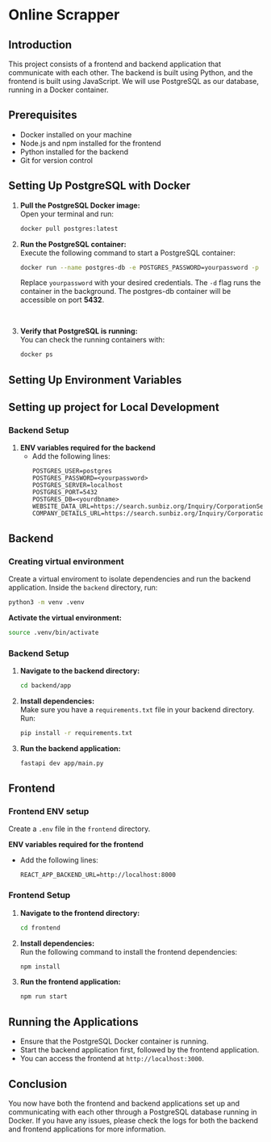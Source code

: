 # Online Scrapper

## Introduction
This project consists of a frontend and backend application that communicate with each other. The backend is built using Python, and the frontend is built using JavaScript. We will use PostgreSQL as our database, running in a Docker container.

## Prerequisites
- Docker installed on your machine
- Node.js and npm installed for the frontend
- Python installed for the backend
- Git for version control

## Setting Up PostgreSQL with Docker
1. **Pull the PostgreSQL Docker image:**  
   Open your terminal and run:
   ```bash
   docker pull postgres:latest
   ```

2. **Run the PostgreSQL container:**  
   Execute the following command to start a PostgreSQL container:
   ```bash
   docker run --name postgres-db -e POSTGRES_PASSWORD=yourpassword -p 5432:5432 -d postgres
   ```  
   Replace `yourpassword` with your desired credentials. The `-d` flag runs the container in the background. The postgres-db container will be accessible on port **5432**.
   
   <br>

3. **Verify that PostgreSQL is running:**  
   You can check the running containers with:
   ```bash
   docker ps
   ```

## Setting Up Environment Variables

## Setting up project for Local Development

### Backend Setup
1. **ENV variables required for the backend**  
   - Add the following lines:
     ```env
     POSTGRES_USER=postgres
     POSTGRES_PASSWORD=<yourpassword>
     POSTGRES_SERVER=localhost
     POSTGRES_PORT=5432
     POSTGRES_DB=<yourdbname>
     WEBSITE_DATA_URL=https://search.sunbiz.org/Inquiry/CorporationSearch/ByName
     COMPANY_DETAILS_URL=https://search.sunbiz.org/Inquiry/CorporationSearch/SearchResultDetail
     ```

## Backend

### Creating virtual environment
Create a virtual enviroment to isolate dependencies and run the backend application. Inside the `backend` directory, run:

```bash
python3 -m venv .venv
```

**Activate the virtual environment:**  
   ```bash
   source .venv/bin/activate
   ```

### Backend Setup

1. **Navigate to the backend directory:**  
   ```bash
   cd backend/app
   ```

2. **Install dependencies:**  
   Make sure you have a `requirements.txt` file in your backend directory. Run:
   ```bash
   pip install -r requirements.txt
   ```

3. **Run the backend application:**  
   ```bash
   fastapi dev app/main.py
   ```

## Frontend


### Frontend ENV setup

Create a `.env` file in the `frontend` directory.

**ENV variables required for the frontend**

   - Add the following lines:
     ```env
     REACT_APP_BACKEND_URL=http://localhost:8000
     ```
### Frontend Setup
1. **Navigate to the frontend directory:**  
   ```bash
   cd frontend
   ```

2. **Install dependencies:**  
   Run the following command to install the frontend dependencies:
   ```bash
   npm install
   ```

4. **Run the frontend application:**  
   ```bash
   npm run start
   ```

## Running the Applications
- Ensure that the PostgreSQL Docker container is running.
- Start the backend application first, followed by the frontend application.
- You can access the frontend at `http://localhost:3000`.

## Conclusion
You now have both the frontend and backend applications set up and communicating with each other through a PostgreSQL database running in Docker. If you have any issues, please check the logs for both the backend and frontend applications for more information.
